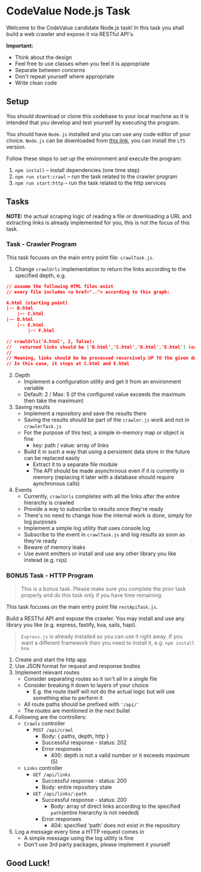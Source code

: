 # CodeValue Node.js Task

Welcome to the CodeValue candidate Node.js task!
In this task you shall build a web crawler and expose it via RESTful API's.

**Important:**
  - Think about the design
  - Feel free to use classes when you feel it is appropriate
  - Separate between concerns
  - Don't repeat yourself where appropriate
  - Write clean code

## Setup

You should download or clone this codebase to your local machine as it is intended that you develop and test yourself by executing the program.

You should have `Node.js` installed and you can use any code editor of your choice.
`Node.js` can be downloaded from [this link](https://nodejs.org/en/download/), you can install the `LTS` version.

Follow these steps to set up the environment and execute the program:

1. `npm install` – install dependencies (one time step)
2. `npm run start:crawl` – run the task related to the crawler program
3. `npm run start:http` – run the task related to the http services

## Tasks

**NOTE:** the actual scraping logic of reading a file or downloading a URL and extracting links is already implemented for you, this is not the focus of this task.

### Task - Crawler Program

This task focuses on the main entry point file: `crawlTask.js`.

1. Change `crawlUrls` implementation to return the links according to the specified depth, e.g.
```json
// asuume the following HTML files exist
// every file includes <a href=".."> according to this graph:

A.html (starting point)
|-- B.html
    |-- C.html
|-- D.html
    |-- E.html
        |-- F.html

// crawlUrls('A.html', 2, false):
//   returned links should be ['B.html','C.html','D.html','E.html'] (order does not matter)
//
// Meaning, links should be be processed recursively UP TO the given depth
// In this case, it stops at C.html and E.html
```
2. Depth
    - Implement a configuration utility and get it from an environment variable
    - Default: 2 / Max: 5 (if the configured value exceeds the maximum then take the maximum)
3. Saving results
    - Implement a repository and save the results there
    - Saving the results should be part of the `crawler.js` work and not in `crawlerTask.js`
    - For the purpose of this test, a simple in-memory map or object is fine
        - key: path / value: array of links
    - Build it in such a way that using a persistent data store in the future can be replaced easily
        - Extract it to a separate file module
        - The API should be made asynchrnous even if it is currently in memory (replacing it later with a database should require aynchronous calls)
4. Events
    - Currently, `crawlUrls` completes with all the links after the entire hierarchy is crawled
    - Provide a way to subscribe to results once they're ready
    - There's no need to change how the internal work is done, simply for log purposes
    - Implement a simple log utility that uses console.log
    - Subscribe to the event in `crawlTask.js` and log results as soon as they're ready
    - Beware of memory leaks
    - Use event emitters or install and use any other library you like instead (e.g. rxjs)

### BONUS Task - HTTP Program

> This is a bonus task. Please make sure you complete the prior task properly and do this task only if you have time remaining.

This task focuses on the main entry point file `restApiTask.js`.

Build a RESTful API and expose the crawler.
You may install and use any library you like (e.g. express, fastify, koa, sails, hapi).

> `Express.js` is already installed so you can use it right away. If you want a different framework then you need to install it, e.g. `npm install koa`

1. Create and start the http app
2. Use JSON format for request and response bodies
3. Implement relevant routes
    - Consider separating routes so it isn't all in a single file
    - Consider breaking it down to layers of your choice
        - E.g. the route itself will not do the actual logic but will use something else to perform it
    - All route paths should be prefixed with `'/api/'`
    - The routes are mentioned in the next bullet
4. Following are the controllers:
    - `Crawls` controller
        - `POST /api/crawl`
            - Body: { paths, depth, http }
            - Successful response - status: 202
            - Error responses
                - 400: depth is not a valid number or it exceeds maximum (5)
    - `Links` controller
        - `GET /api/links`
            - Successful response - status: 200
            - Body: entire repository state
        - `GET /api/links/:path`
            - Successful response - status: 200
                - Body: array of direct links according to the specified `path`(entire hierarchy is not needed)
            - Error responses
                - 404: specified 'path' does not exist in the repository
5. Log a message every time a HTTP request comes in
    - A simple message using the log utility is fine
    - Don't use 3rd party packages, please implement it yourself

## Good Luck!
